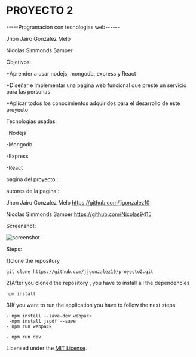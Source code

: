 # PROYECTO 2
-----Programacion con tecnologias web------


Jhon Jairo Gonzalez Melo

Nicolas Simmonds Samper 


Objetivos:

*Aprender a usar nodejs, mongodb, express y React  

*Diseñar e implementar una pagina web funcional que preste un servicio para las personas 

*Aplicar todos los conocimientos adquiridos para el desarrollo de este proyecto


Tecnologias usadas:

-Nodejs

-Mongodb

-Express

-React


pagina del proyecto : 

autores de la pagina : 

Jhon Jairo Gonzalez Melo https://github.com/jjgonzalez10

Nicolas Simmonds Samper  https://github.com/Nicolas9415

Screenshot:


![screenshot](https://raw.githubusercontent.com/jjgonzalez10/proyecto2/master/images/Captura.PNG )


Steps:

1)clone the repository 

    git clone https://github.com/jjgonzalez10/proyecto2.git

2)After you cloned the repository , you have to install all the dependencies

    npm install

3)If you want to run the application you have to follow the next steps

    - npm install --save-dev webpack
     -npm install jspdf --save
    - npm run webpack

    - npm run dev
    


Licensed under the [MIT License](LICENSE).




